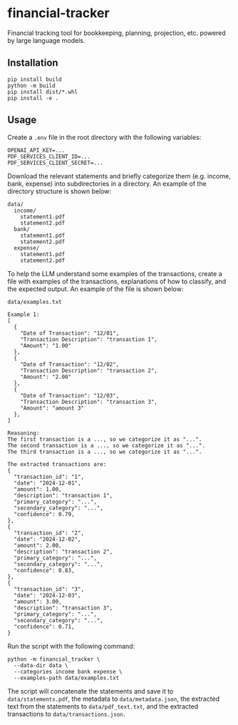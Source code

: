 
# financial-tracker

Financial tracking tool for bookkeeping, planning, projection, etc.
powered by large language models.

## Installation

```console
pip install build
python -m build
pip install dist/*.whl
pip install -e .
```

## Usage

Create a `.env` file in the root directory with the following variables:

```console
OPENAI_API_KEY=...
PDF_SERVICES_CLIENT_ID=...
PDF_SERVICES_CLIENT_SECRET=...
```

Download the relevant statements and briefly categorize them
(e.g. income, bank, expense) into subdirectories in a directory. An example
of the directory structure is shown below:

```console
data/
  income/
    statement1.pdf
    statement2.pdf
  bank/
    statement1.pdf
    statement2.pdf
  expense/
    statement1.pdf
    statement2.pdf
```

To help the LLM understand some examples of the transactions, create a file
with examples of the transactions, explanations of how to classify, and the
expected output. An example of the file is shown below:

```console
data/examples.txt

Example 1:
[
  {
    "Date of Transaction": "12/01",
    "Transaction Description": "transaction 1",
    "Amount": "1.00"
  },
  {
    "Date of Transaction": "12/02",
    "Transaction Description": "transaction 2",
    "Amount": "2.00"
  },
  {
    "Date of Transaction": "12/03",
    "Transaction Description": "transaction 3",
    "Amount": "amount 3"
  },
]

Reasoning:
The first transaction is a ..., so we categorize it as "...".
The second transaction is a ..., so we categorize it as "...".
The third transaction is a ..., so we categorize it as "...".

The extracted transactions are:
{
  "transaction_id": "1",
  "date": "2024-12-01",
  "amount": 1.00,
  "description": "transaction 1",
  "primary_category": "...",
  "secondary_category": "...",
  "confidence": 0.79,
},
{
  "transaction_id": "2",
  "date": "2024-12-02",
  "amount": 2.00,
  "description": "transaction 2",
  "primary_category": "...",
  "secondary_category": "...",
  "confidence": 0.83,
},
{
  "transaction_id": "3",
  "date": "2024-12-03",
  "amount": 3.00,
  "description": "transaction 3",
  "primary_category": "...",
  "secondary_category": "...",
  "confidence": 0.71,
}
```

Run the script with the following command:

```console
python -m financial_tracker \
  --data-dir data \
  --categories income bank expense \
  --examples-path data/examples.txt
```

The script will concatenate the statements and save it to
`data/statements.pdf`, the metadata to `data/metadata.json`, the extracted
text from the statements to `data/pdf_text.txt`, and the extracted
transactions to `data/transactions.json`.
